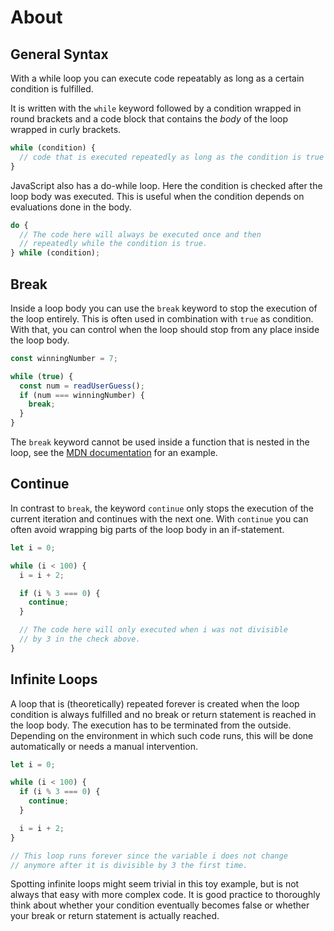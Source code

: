 # About

## General Syntax

With a while loop you can execute code repeatably as long as a certain condition is fulfilled.

It is written with the `while` keyword followed by a condition wrapped in round brackets and a code block that contains the _body_ of the loop wrapped in curly brackets.

```javascript
while (condition) {
  // code that is executed repeatedly as long as the condition is true
}
```

JavaScript also has a do-while loop.
Here the condition is checked after the loop body was executed.
This is useful when the condition depends on evaluations done in the body.

```javascript
do {
  // The code here will always be executed once and then
  // repeatedly while the condition is true.
} while (condition);
```

## Break

Inside a loop body you can use the `break` keyword to stop the execution of the loop entirely.
This is often used in combination with `true` as condition.
With that, you can control when the loop should stop from any place inside the loop body.

```javascript
const winningNumber = 7;

while (true) {
  const num = readUserGuess();
  if (num === winningNumber) {
    break;
  }
}
```

The `break` keyword cannot be used inside a function that is nested in the loop, see the [MDN documentation][mdn-break-in-function] for an example.

## Continue

In contrast to `break`, the keyword `continue` only stops the execution of the current iteration and continues with the next one.
With `continue` you can often avoid wrapping big parts of the loop body in an if-statement.

```javascript
let i = 0;

while (i < 100) {
  i = i + 2;

  if (i % 3 === 0) {
    continue;
  }

  // The code here will only executed when i was not divisible
  // by 3 in the check above.
}
```

## Infinite Loops

A loop that is (theoretically) repeated forever is created when the loop condition is always fulfilled and no break or return statement is reached in the loop body.
The execution has to be terminated from the outside.
Depending on the environment in which such code runs, this will be done automatically or needs a manual intervention.

```javascript
let i = 0;

while (i < 100) {
  if (i % 3 === 0) {
    continue;
  }

  i = i + 2;
}

// This loop runs forever since the variable i does not change
// anymore after it is divisible by 3 the first time.
```

Spotting infinite loops might seem trivial in this toy example, but is not always that easy with more complex code.
It is good practice to thoroughly think about whether your condition eventually becomes false or whether your break or return statement is actually reached.

[mdn-break-in-function]: https://developer.mozilla.org/en-US/docs/Web/JavaScript/Reference/Statements/break#break_within_functions
